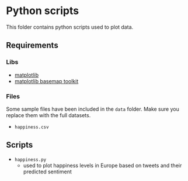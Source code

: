 # Python scripts

This folder contains python scripts used to plot data.

## Requirements

### Libs

- [matplotlib](http://matplotlib.org/)
- [matplotlib basemap toolkit](http://matplotlib.org/basemap/)

### Files

Some sample files have been included in the `data` folder. Make sure you replace them with the full datasets.

- `happiness.csv`

## Scripts

- `happiness.py`
  - used to plot happiness levels in Europe based on tweets and their predicted sentiment
